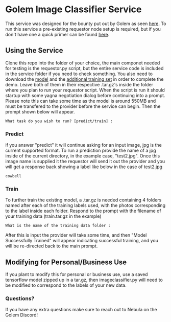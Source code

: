 # Golem Image Classifier Service

This service was designed for the bounty put out by Golem as seen [here](https://gitcoin.co/issue/golemfactory/yagna/1456/100026046). To run this service a pre-existing requestor node setup is required, but if you don't have one a quick primer can be found [here](https://handbook.golem.network/requestor-tutorials/flash-tutorial-of-requestor-development).

## Using the Service

Clone this repo into the folder of your choice, the main componet needed for testing is the requestor.py script, but the entire service code is included in the service folder if you need to check something. You also need to download the [model](google.com) and the [additional training set]() in order to complete the demo. Leave both of them in their respective .tar.gz's inside the folder where you plan to run your requestor script. When the script is run it should startup with some yagna negotiation dialog before continuing into a prompt. Please note this can take some time as the model is around 550MB and must be transfered to the provider before the service can begin. Then the prompt shown below will appear.

```
What task do you wish to run? [predict/train] : 
```
### Predict
if you answer "predict" it will continue asking for an input image, jpg is the current supported format. To run a prediction provide the name of a jpg inside of the current directory, in the example case, "test2.jpg". Once this image name is supplied it the requestor will send it out the provider and you will get a response back showing a label like below in the case of test2.jpg
```
cowbell
```

### Train

To further train the existing model, a .tar.gz is needed containing 4 folders named after each of the training labels used, with the photos corresponding to the label inside each folder. Respond to the prompt with the filename of your training data (train.tar.gz in the example)
```
What is the name of the training data folder :
```

After this is input the provider will take some time, and then "Model Successfully Trained" will appear indicating successful training, and you will be re-directed back to the main prompt.

## Modifying for Personal/Business Use

If you plant to modify this for personal or business use, use a saved tensorflow model zipped up in a tar.gz, then imageclassifier.py will need to be modified to correspond to the labels of your new data.

### Questions?

If you have any extra questions make sure to reach out to Nebula on the Golem Discord!
